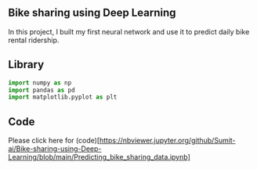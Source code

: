 ## Bike sharing using Deep Learning
In this project, I built my first neural network and use it to predict daily bike rental ridership. 

## Library 
``` python
import numpy as np
import pandas as pd
import matplotlib.pyplot as plt
```
## Code
Please click here for (code)[https://nbviewer.jupyter.org/github/Sumit-ai/Bike-sharing-using-Deep-Learning/blob/main/Predicting_bike_sharing_data.ipynb] 
